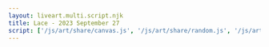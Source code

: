```yaml
---
layout: liveart.multi.script.njk
title: Lace - 2023 September 27
script: ['/js/art/share/canvas.js', '/js/art/share/random.js', '/js/art/share/ani.js', '/js/art/share/draw_kit.js', '/js/art/lace.js']
---
```



